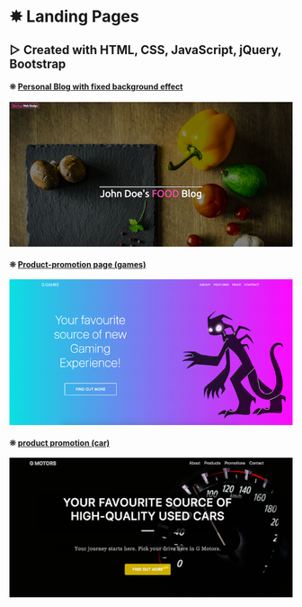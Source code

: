 # ✸ Landing Pages
## ▷ Created with HTML, CSS, JavaScript, jQuery, Bootstrap

#### ❊ [Personal Blog with fixed background effect](https://gloriading.github.io/landing-pages/single-page/Blog_2/index.html)

![Alt text](/images/blog_2.png?raw=true "Personal Blog")

#### ❊ [Product-promotion page (games)](https://gloriading.github.io/landing-pages/single-page/product-promo-two.html)

![Alt text](/images/product-promo-two.png?raw=true "product promotion games")

#### ❊ [product promotion (car)](https://gloriading.github.io/landing-pages/single-page/product-promo.html)
![Alt text](/images/product-promo.png?raw=true "product promotion cars")
